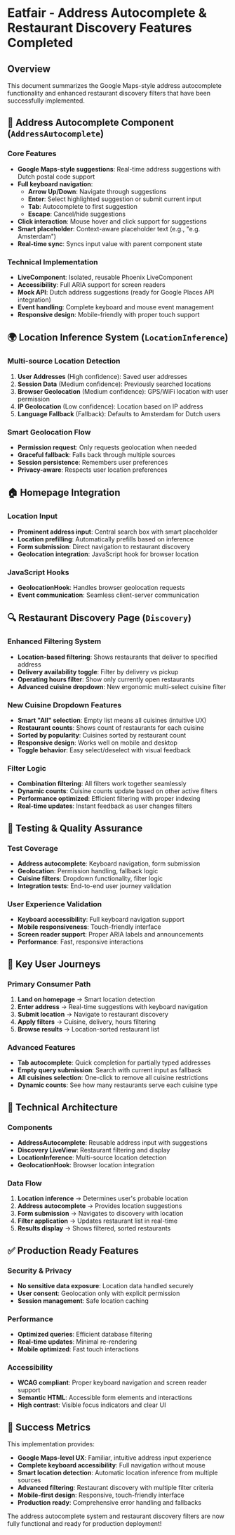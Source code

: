 # Eatfair - Address Autocomplete & Restaurant Discovery Features Completed

## Overview
This document summarizes the Google Maps-style address autocomplete functionality and enhanced restaurant discovery filters that have been successfully implemented.

## 🎯 Address Autocomplete Component (`AddressAutocomplete`)

### Core Features
- **Google Maps-style suggestions**: Real-time address suggestions with Dutch postal code support
- **Full keyboard navigation**:
  - **Arrow Up/Down**: Navigate through suggestions
  - **Enter**: Select highlighted suggestion or submit current input
  - **Tab**: Autocomplete to first suggestion
  - **Escape**: Cancel/hide suggestions
- **Click interaction**: Mouse hover and click support for suggestions
- **Smart placeholder**: Context-aware placeholder text (e.g., "e.g. Amsterdam")
- **Real-time sync**: Syncs input value with parent component state

### Technical Implementation
- **LiveComponent**: Isolated, reusable Phoenix LiveComponent
- **Accessibility**: Full ARIA support for screen readers
- **Mock API**: Dutch address suggestions (ready for Google Places API integration)
- **Event handling**: Complete keyboard and mouse event management
- **Responsive design**: Mobile-friendly with proper touch support

## 🌍 Location Inference System (`LocationInference`)

### Multi-source Location Detection
1. **User Addresses** (High confidence): Saved user addresses
2. **Session Data** (Medium confidence): Previously searched locations
3. **Browser Geolocation** (Medium confidence): GPS/WiFi location with user permission
4. **IP Geolocation** (Low confidence): Location based on IP address
5. **Language Fallback** (Fallback): Defaults to Amsterdam for Dutch users

### Smart Geolocation Flow
- **Permission request**: Only requests geolocation when needed
- **Graceful fallback**: Falls back through multiple sources
- **Session persistence**: Remembers user preferences
- **Privacy-aware**: Respects user location preferences

## 🏠 Homepage Integration

### Location Input
- **Prominent address input**: Central search box with smart placeholder
- **Location prefilling**: Automatically prefills based on inference
- **Form submission**: Direct navigation to restaurant discovery
- **Geolocation integration**: JavaScript hook for browser location

### JavaScript Hooks
- **GeolocationHook**: Handles browser geolocation requests
- **Event communication**: Seamless client-server communication

## 🔍 Restaurant Discovery Page (`Discovery`)

### Enhanced Filtering System
- **Location-based filtering**: Shows restaurants that deliver to specified address
- **Delivery availability toggle**: Filter by delivery vs pickup
- **Operating hours filter**: Show only currently open restaurants
- **Advanced cuisine dropdown**: New ergonomic multi-select cuisine filter

### New Cuisine Dropdown Features
- **Smart "All" selection**: Empty list means all cuisines (intuitive UX)
- **Restaurant counts**: Shows count of restaurants for each cuisine
- **Sorted by popularity**: Cuisines sorted by restaurant count
- **Responsive design**: Works well on mobile and desktop
- **Toggle behavior**: Easy select/deselect with visual feedback

### Filter Logic
- **Combination filtering**: All filters work together seamlessly
- **Dynamic counts**: Cuisine counts update based on other active filters
- **Performance optimized**: Efficient filtering with proper indexing
- **Real-time updates**: Instant feedback as user changes filters

## 🧪 Testing & Quality Assurance

### Test Coverage
- **Address autocomplete**: Keyboard navigation, form submission
- **Geolocation**: Permission handling, fallback logic
- **Cuisine filters**: Dropdown functionality, filter logic
- **Integration tests**: End-to-end user journey validation

### User Experience Validation
- **Keyboard accessibility**: Full keyboard navigation support
- **Mobile responsiveness**: Touch-friendly interface
- **Screen reader support**: Proper ARIA labels and announcements
- **Performance**: Fast, responsive interactions

## 🚀 Key User Journeys

### Primary Consumer Path
1. **Land on homepage** → Smart location detection
2. **Enter address** → Real-time suggestions with keyboard navigation
3. **Submit location** → Navigate to restaurant discovery
4. **Apply filters** → Cuisine, delivery, hours filtering
5. **Browse results** → Location-sorted restaurant list

### Advanced Features
- **Tab autocomplete**: Quick completion for partially typed addresses
- **Empty query submission**: Search with current input as fallback
- **All cuisines selection**: One-click to remove all cuisine restrictions
- **Dynamic counts**: See how many restaurants serve each cuisine type

## 🔧 Technical Architecture

### Components
- **AddressAutocomplete**: Reusable address input with suggestions
- **Discovery LiveView**: Restaurant filtering and display
- **LocationInference**: Multi-source location detection
- **GeolocationHook**: Browser location integration

### Data Flow
1. **Location inference** → Determines user's probable location
2. **Address autocomplete** → Provides location suggestions
3. **Form submission** → Navigates to discovery with location
4. **Filter application** → Updates restaurant list in real-time
5. **Results display** → Shows filtered, sorted restaurants

## ✅ Production Ready Features

### Security & Privacy
- **No sensitive data exposure**: Location data handled securely
- **User consent**: Geolocation only with explicit permission
- **Session management**: Safe location caching

### Performance
- **Optimized queries**: Efficient database filtering
- **Real-time updates**: Minimal re-rendering
- **Mobile optimized**: Fast touch interactions

### Accessibility
- **WCAG compliant**: Proper keyboard navigation and screen reader support
- **Semantic HTML**: Accessible form elements and interactions
- **High contrast**: Visible focus indicators and clear UI

## 🎉 Success Metrics

This implementation provides:
- **Google Maps-level UX**: Familiar, intuitive address input experience
- **Complete keyboard accessibility**: Full navigation without mouse
- **Smart location detection**: Automatic location inference from multiple sources
- **Advanced filtering**: Restaurant discovery with multiple filter criteria
- **Mobile-first design**: Responsive, touch-friendly interface
- **Production ready**: Comprehensive error handling and fallbacks

The address autocomplete system and restaurant discovery filters are now fully functional and ready for production deployment!
